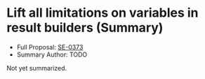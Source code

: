 # Lift all limitations on variables in result builders (Summary)

* Full Proposal: [SE-0373](https://github.com/apple/swift-evolution/blob/main/proposals/0373-vars-without-limits-in-result-builders.md)
* Summary Author: TODO

Not yet summarized.
